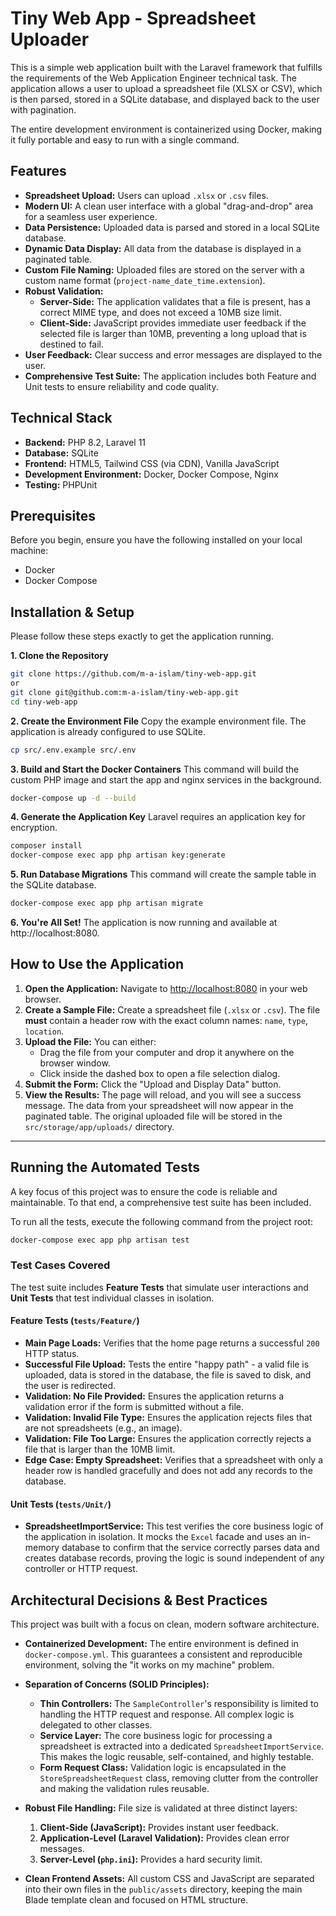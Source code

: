 # Tiny Web App - Spreadsheet Uploader

This is a simple web application built with the Laravel framework that fulfills the requirements of the Web Application Engineer technical task. The application allows a user to upload a spreadsheet file (XLSX or CSV), which is then parsed, stored in a SQLite database, and displayed back to the user with pagination.

The entire development environment is containerized using Docker, making it fully portable and easy to run with a single command.

## Features

-   **Spreadsheet Upload:** Users can upload `.xlsx` or `.csv` files.
-   **Modern UI:** A clean user interface with a global "drag-and-drop" area for a seamless user experience.
-   **Data Persistence:** Uploaded data is parsed and stored in a local SQLite database.
-   **Dynamic Data Display:** All data from the database is displayed in a paginated table.
-   **Custom File Naming:** Uploaded files are stored on the server with a custom name format (`project-name_date_time.extension`).
-   **Robust Validation:**
    -   **Server-Side:** The application validates that a file is present, has a correct MIME type, and does not exceed a 10MB size limit.
    -   **Client-Side:** JavaScript provides immediate user feedback if the selected file is larger than 10MB, preventing a long upload that is destined to fail.
-   **User Feedback:** Clear success and error messages are displayed to the user.
-   **Comprehensive Test Suite:** The application includes both Feature and Unit tests to ensure reliability and code quality.

## Technical Stack

-   **Backend:** PHP 8.2, Laravel 11
-   **Database:** SQLite
-   **Frontend:** HTML5, Tailwind CSS (via CDN), Vanilla JavaScript
-   **Development Environment:** Docker, Docker Compose, Nginx
-   **Testing:** PHPUnit

## Prerequisites

Before you begin, ensure you have the following installed on your local machine:
-   Docker
-   Docker Compose

## Installation & Setup

Please follow these steps exactly to get the application running.

**1. Clone the Repository**
```bash
git clone https://github.com/m-a-islam/tiny-web-app.git
or
git clone git@github.com:m-a-islam/tiny-web-app.git
cd tiny-web-app 
```

**2. Create the Environment File**
Copy the example environment file. The application is already configured to use SQLite.
```bash
cp src/.env.example src/.env
```
**3. Build and Start the Docker Containers**
This command will build the custom PHP image and start the app and nginx services in the background.
```bash
docker-compose up -d --build
```

**4. Generate the Application Key**
Laravel requires an application key for encryption.
```bash
composer install
docker-compose exec app php artisan key:generate
```
**5. Run Database Migrations**
This command will create the sample table in the SQLite database.
```bash
docker-compose exec app php artisan migrate
```

**6. You're All Set!**
The application is now running and available at http://localhost:8080.
## How to Use the Application

1.  **Open the Application:** Navigate to [http://localhost:8080](http://localhost:8080) in your web browser.
2.  **Create a Sample File:** Create a spreadsheet file (`.xlsx` or `.csv`). The file **must** contain a header row with the exact column names: `name`, `type`, `location`.
3.  **Upload the File:** You can either:
    -   Drag the file from your computer and drop it anywhere on the browser window.
    -   Click inside the dashed box to open a file selection dialog.
4.  **Submit the Form:** Click the "Upload and Display Data" button.
5.  **View the Results:** The page will reload, and you will see a success message. The data from your spreadsheet will now appear in the paginated table. The original uploaded file will be stored in the `src/storage/app/uploads/` directory.

---

## Running the Automated Tests

A key focus of this project was to ensure the code is reliable and maintainable. To that end, a comprehensive test suite has been included.

To run all the tests, execute the following command from the project root:

```bash
docker-compose exec app php artisan test
```

### Test Cases Covered

The test suite includes **Feature Tests** that simulate user interactions and **Unit Tests** that test individual classes in isolation.

#### Feature Tests (`tests/Feature/`)

-   **Main Page Loads:** Verifies that the home page returns a successful `200` HTTP status.
-   **Successful File Upload:** Tests the entire "happy path" - a valid file is uploaded, data is stored in the database, the file is saved to disk, and the user is redirected.
-   **Validation: No File Provided:** Ensures the application returns a validation error if the form is submitted without a file.
-   **Validation: Invalid File Type:** Ensures the application rejects files that are not spreadsheets (e.g., an image).
-   **Validation: File Too Large:** Ensures the application correctly rejects a file that is larger than the 10MB limit.
-   **Edge Case: Empty Spreadsheet:** Verifies that a spreadsheet with only a header row is handled gracefully and does not add any records to the database.

#### Unit Tests (`tests/Unit/`)

-   **SpreadsheetImportService:** This test verifies the core business logic of the application in isolation. It mocks the `Excel` facade and uses an in-memory database to confirm that the service correctly parses data and creates database records, proving the logic is sound independent of any controller or HTTP request.

## Architectural Decisions & Best Practices

This project was built with a focus on clean, modern software architecture.

-   **Containerized Development:** The entire environment is defined in `docker-compose.yml`. This guarantees a consistent and reproducible environment, solving the "it works on my machine" problem.

-   **Separation of Concerns (SOLID Principles):**
    -   **Thin Controllers:** The `SampleController`'s responsibility is limited to handling the HTTP request and response. All complex logic is delegated to other classes.
    -   **Service Layer:** The core business logic for processing a spreadsheet is extracted into a dedicated `SpreadsheetImportService`. This makes the logic reusable, self-contained, and highly testable.
    -   **Form Request Class:** Validation logic is encapsulated in the `StoreSpreadsheetRequest` class, removing clutter from the controller and making the validation rules reusable.

-   **Robust File Handling:** File size is validated at three distinct layers:
    1.  **Client-Side (JavaScript):** Provides instant user feedback.
    2.  **Application-Level (Laravel Validation):** Provides clean error messages.
    3.  **Server-Level (`php.ini`):** Provides a hard security limit.

-   **Clean Frontend Assets:** All custom CSS and JavaScript are separated into their own files in the `public/assets` directory, keeping the main Blade template clean and focused on HTML structure.